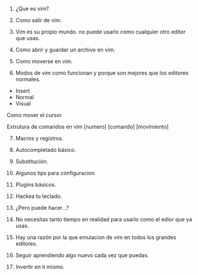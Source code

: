 1. ¿Que es vim?

2. Como salir de vim.

3. Vim es su propio mundo. no puede usarlo como cualquier otro editor que usas.

4. Como abrir y guardar un archivo en vim.

5. Como moverse en vim.

6. Modos de vim como funcionan y porque son mejores que los editores normales.

  - Insert
  - Normal
  - Visual

  Como mover el cursor

  Extrutura de comandos en vim
  [numero] [comando] [movimiento]

7. Macros y registros.

8. Autocompletado básico.

9. Substitución.

10. Algunos tips para configuracion

11. Plugins básicos.

12. Hackea tu teclado.

13. ¿Pero puede hacer...?

14. No necesitas tanto tiempo en realidad para usarlo como el edior que ya usas.

15. Hay una razón por la que emulacion de vim en todos los grandes editores.

16. Seguir aprendiendo algo nuevo cada vez que puedas.

17. Invertir en ti mismo.
